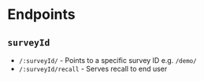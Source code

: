 # Endpoints

## `surveyId`
* `/:surveyId/` - Points to a specific survey ID e.g. `/demo/`
* `/:surveyId/recall` - Serves recall to end user
